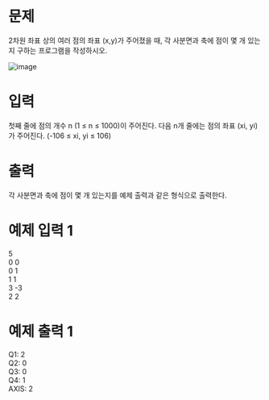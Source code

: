 # 문제
2차원 좌표 상의 여러 점의 좌표 (x,y)가 주어졌을 때, 각 사분면과 축에 점이 몇 개 있는지 구하는 프로그램을 작성하시오.

![image](https://user-images.githubusercontent.com/45219806/103848936-e6cfa480-50e6-11eb-998a-6fbba9c6420e.png)

# 입력
첫째 줄에 점의 개수 n (1 ≤ n ≤ 1000)이 주어진다. 다음 n개 줄에는 점의 좌표 (xi, yi)가 주어진다. (-106 ≤ xi, yi ≤ 106)

# 출력
각 사분면과 축에 점이 몇 개 있는지를 예제 출력과 같은 형식으로 출력한다.

# 예제 입력 1 
5  
0 0  
0 1  
1 1  
3 -3  
2 2  
# 예제 출력 1 
Q1: 2  
Q2: 0  
Q3: 0  
Q4: 1  
AXIS: 2  
